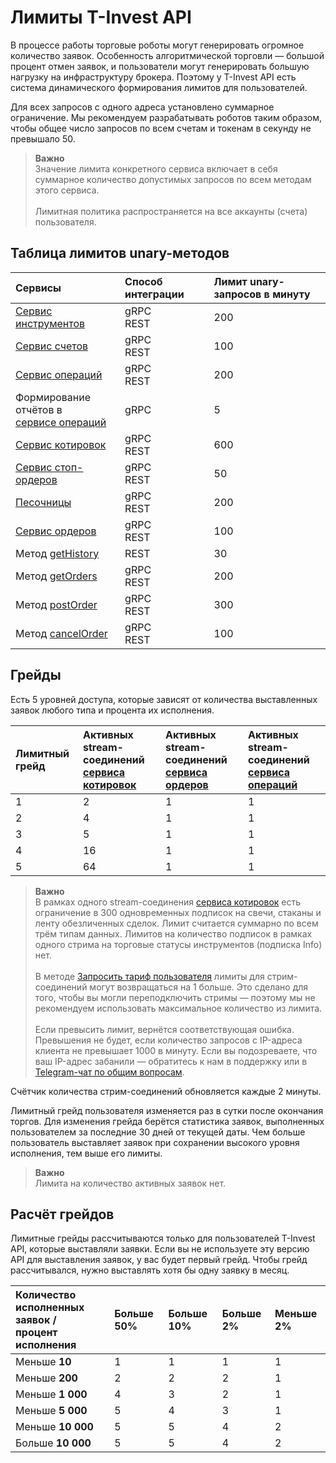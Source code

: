 # Лимиты T-Invest API

В процессе работы торговые роботы могут генерировать огромное количество заявок. 
Особенность алгоритмической торговли — большой процент отмен заявок, и пользователи 
могут генерировать большую нагрузку на инфраструктуру брокера. Поэтому у T-Invest API
есть система динамического формирования лимитов для пользователей.

Для всех запросов с одного адреса установлено суммарное ограничение. Мы рекомендуем разрабатывать роботов таким образом, чтобы общее число запросов по всем счетам и токенам в секунду не превышало 50.

>**Важно**<br>
>Значение лимита конкретного сервиса включает в себя суммарное количество допустимых запросов по всем методам этого сервиса.<br><br>
>Лимитная политика распространяется на все аккаунты (cчета) пользователя.

## Таблица лимитов unary-методов

| Сервисы                                                                    | Способ интеграции | Лимит unary-запросов в минуту |
|:---------------------------------------------------------------------------|:------------------|:------------------------------|
| [Сервис инструментов](/investAPI/head-instruments/)                        | gRPC<br/>REST     | 200                           |
| [Сервис счетов](/investAPI/head-users/)                                    | gRPC<br/>REST     | 100                           |
| [Сервис операций](/investAPI/head-operations/)                             | gRPC<br/>REST     | 200                           |
| Формирование отчётов в</br>[сервисе операций](/investAPI/head-operations/) | gRPC              | 5                             |
| [Сервис котировок](/investAPI/head-marketdata/)                            | gRPC<br/>REST     | 600                           |
| [Сервис стоп-ордеров](/investAPI/head-stoporders/)                         | gRPC<br/>REST     | 50                            |
| [Песочницы](/investAPI/head-sandbox/)                                      | gRPC<br/>REST     | 200                           |
| [Сервис ордеров](/investAPI/head-orders/)                                  | gRPC<br/>REST     | 100                           |
| Метод [getHistory](/investAPI/get_history)          | REST              | 30                            |
| Метод [getOrders](/investAPI/orders#getorders)       | gRPC<br/>REST     | 200                           |
| Метод [postOrder](/investAPI/orders#postorder)         | gRPC<br/>REST     | 300                           |
| Метод [cancelOrder](/investAPI/orders#cancelorder)     | gRPC<br/>REST     | 100                           |

## Грейды

Есть 5 уровней доступа, которые зависят от количества выставленных заявок любого типа и
процента их исполнения.

| Лимитный грейд   | Активных stream-соединений</br>[сервиса котировок](/investAPI/head-marketdata/) | Активных stream-соединений</br>[сервиса ордеров](/investAPI/head-orders/) | Активных stream-соединений</br>[сервиса операций](/investAPI/head-operations/) |
| :-------------   |:--------------------------------------------------------------------------------|:--------------------------------------------------------------------------|:-------------------------------------------------------------------------------|
| 1                | 2                                                                               | 1                                                                         | 1                                                                              |
| 2                | 4                                                                               | 1                                                                         | 1                                                                              |
| 3                | 5                                                                               | 1                                                                         | 1                                                                              |
| 4                | 16                                                                              | 1                                                                         | 1                                                                              |
| 5                | 64                                                                              | 1                                                                         | 1                                                                              |

>**Важно**<br>
>В рамках одного stream-соединения [сервиса котировок](/investAPI/head-marketdata/) есть 
ограничение в 300 одновременных подписок на свечи, стаканы и ленту обезличенных сделок. Лимит считается
суммарно по всем трём типам данных. Лимитов на количество подписок в рамках одного стрима на торговые
статусы инструментов (подписка Info) нет.<br><br>
>В методе [Запросить тариф пользователя](https://russianinvestments.github.io/investAPI/users/#getusertariff) лимиты для стрим-соединений могут возвращаться на 1 больше. Это сделано для того, чтобы вы могли переподключить стримы — поэтому мы не рекомендуем использовать максимальное количество из лимита. <br><br>
>Если превысить лимит, вернётся соответствующая ошибка. Превышения не будет, если количество запросов с IP-адреса клиента не превышает 1000 в минуту. Если вы подозреваете, что ваш IP-адрес забанили — обратитесь к нам в поддержку или в [Telegram-чат по общим вопросам](https://t.me/joinchat/VaW05CDzcSdsPULM).

Счётчик количества стрим-соединений обновляется каждые 2 минуты.

Лимитный грейд пользователя изменяется раз в сутки после окончания торгов. Для изменения
грейда берётся статистика заявок, выполненных пользователем за последние 30 дней от текущей даты. 
Чем больше пользователь выставляет заявок при сохранении высокого уровня исполнения, тем выше его лимиты.

>**Важно**<br>
>Лимита на количество активных заявок нет.

## Расчёт грейдов

Лимитные грейды рассчитываются только для пользователей T-Invest API, которые выставляли заявки. Если вы не используете эту версию API для выставления заявок, у вас будет первый грейд. Чтобы грейд рассчитывался, нужно выставлять хотя бы одну заявку в месяц.

| Количество исполненных заявок / </br> процент исполнения | Больше 50% | Больше 10% | Больше 2% | Меньше 2% |
|:---------------------------------------------------------|:-----------| :--------- | :--------- |:----------|
| Меньше **10**                                            | 1          | 1          | 1          | 1         | 
| Меньше **200**                                           | 2          | 2          | 2          | 1         | 
| Меньше **1 000**                                         | 4          | 3          | 2          | 1         | 
| Меньше **5 000**                                         | 5          | 4          | 3          | 1         | 
| Меньше **10 000**                                        | 5          | 5          | 4          | 2         | 
| Больше **10 000**                                        | 5          | 5          | 4          | 2         | 

